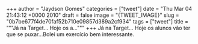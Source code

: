 
+++
author = "Jaydson Gomes"
categories = ["tweet"]
date = "Thu Mar 04 21:43:12 +0000 2010"
draft = false
image = "{TWEET_IMAGE}"
slug = "0b7be677f4de70faf52b710e09857d389a2cf934"
tags = ["tweet"]
title = """Já na Target... Hoje os a..."""
+++
Já na Target... Hoje os alunos vão ter que se puxar...Bolei um exercício bem interessante.
